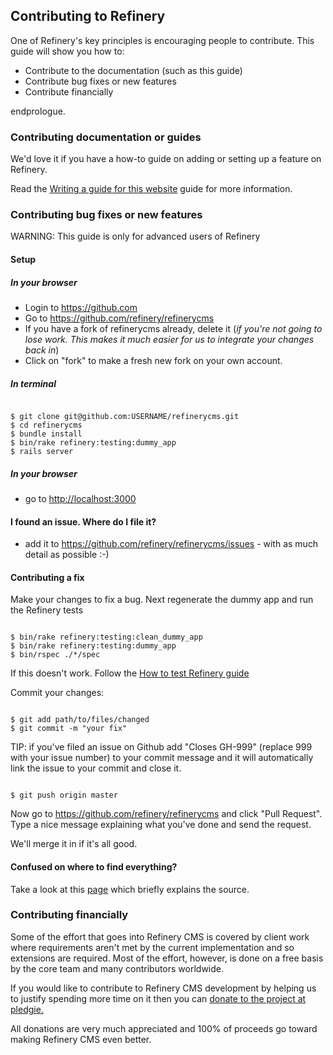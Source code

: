 Contributing to Refinery
------------------------

One of Refinery's key principles is encouraging people to contribute. This guide will show you how to:

  - Contribute to the documentation (such as this guide)
  - Contribute bug fixes or new features
  - Contribute financially

endprologue.

### Contributing documentation or guides

We'd love it if you have a how-to guide on adding or setting up a feature on Refinery.

Read the [Writing a guide for this website](/guides/writing-a-guide-for-this-website) guide for more information.

### Contributing bug fixes or new features

WARNING: This guide is only for advanced users of Refinery

#### Setup

##### In your browser

  - Login to <https://github.com>
  - Go to <https://github.com/refinery/refinerycms>
  - If you have a fork of refinerycms already, delete it (*if you're not going to lose work. This makes it much easier for us to integrate your changes back in*)
  - Click on "fork" to make a fresh new fork on your own account.

##### In terminal

```shell

$ git clone git@github.com:USERNAME/refinerycms.git
$ cd refinerycms
$ bundle install
$ bin/rake refinery:testing:dummy_app
$ rails server

```

##### In your browser

  - go to <http://localhost:3000>

#### I found an issue. Where do I file it?

  - add it to <https://github.com/refinery/refinerycms/issues> - with as much detail as possible :-)

#### Contributing a fix

Make your changes to fix a bug. Next regenerate the dummy app and run the Refinery tests

```shell

$ bin/rake refinery:testing:clean_dummy_app
$ bin/rake refinery:testing:dummy_app
$ bin/rspec ./*/spec

```

If this doesn't work. Follow the [How to test Refinery guide](/guides/testing)

Commit your changes:

```shell

$ git add path/to/files/changed
$ git commit -m "your fix"

```

TIP: if you've filed an issue on Github add "Closes GH-999" (replace 999 with your issue number) to your commit message and it will automatically link the issue to your commit and close it.

```shell

$ git push origin master

```

Now go to <https://github.com/refinery/refinerycms> and click "Pull Request". Type a nice message explaining what you've done and send the request.

We'll merge it in if it's all good.

#### Confused on where to find everything?

Take a look at this [page](https://github.com/refinery/refinerycms/wiki/Begin-Developing) which briefly explains the source.

### Contributing financially

Some of the effort that goes into Refinery CMS is covered by client work where requirements aren't met by the current implementation and so extensions are required. Most of the effort, however, is done on a free basis by the core team and many contributors worldwide.

If you would like to contribute to Refinery CMS development by helping us to justify spending more time on it then you can [donate to the project at pledgie.](http://pledgie.com/campaigns/8431)

All donations are very much appreciated and 100% of proceeds go toward making Refinery CMS even better.
